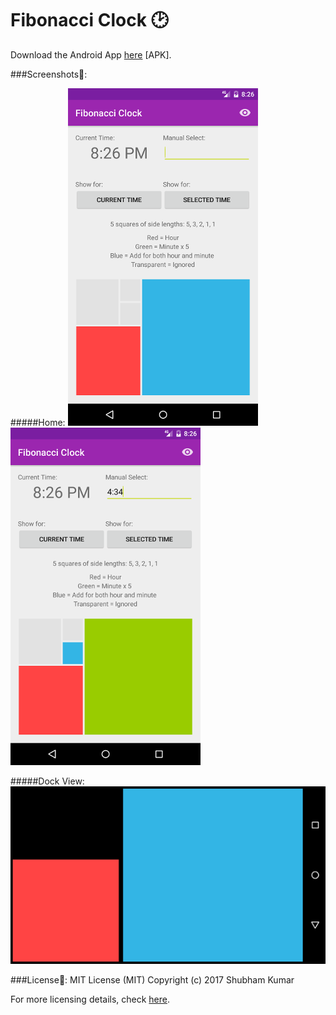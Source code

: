# Fibonacci Clock :clock2:

Download the Android App [here](https://github.com/shubhamk008/FibonacciClock/raw/master/app/Fibonacci%20Clock.apk) [APK].

###Screenshots:iphone::

#####Home:
![Alttext](https://github.com/shubhamk008/FibonacciClock/raw/master/Screenshots/Home.png "Home")
![Alt text](https://github.com/shubhamk008/FibonacciClock/raw/master/Screenshots/Manual.png "Manual")

#####Dock View: 
![Alt text](https://github.com/shubhamk008/FibonacciClock/raw/master/Screenshots/Dock.png "Dock View")

###License:scroll:: MIT License (MIT)
Copyright (c) 2017 Shubham Kumar

For more licensing details, check [here](https://github.com/shubhamk008/FibonacciClock/blob/master/License).
